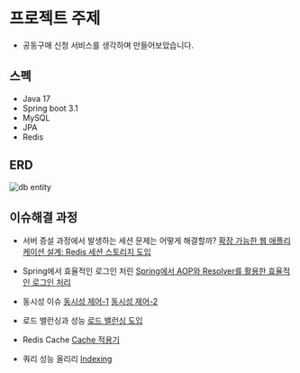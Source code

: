 
# 프로젝트 주제

- 공동구매 신청 서비스를 생각하며 만들어보았습니다.

## 스펙

- Java 17
- Spring boot 3.1
- MySQL
- JPA
- Redis

## ERD
![db entity](https://github.com/user-attachments/assets/8e4e5ff5-c51a-4166-9cf3-074f7ceeb267)



## 이슈해결 과정
- 서버 증설 과정에서 발생하는 세션 문제는 어떻게 해결할까?
  [확장 가능한 웹 애플리케이션 설계: Redis 세션 스토리지 도입](https://velog.io/@kimsw9603/%ED%99%95%EC%9E%A5-%EA%B0%80%EB%8A%A5%ED%95%9C-%EC%9B%B9-%EC%95%A0%ED%94%8C%EB%A6%AC%EC%BC%80%EC%9D%B4%EC%85%98-%EC%84%A4%EA%B3%84-Redis-%EC%84%B8%EC%85%98-%EC%8A%A4%ED%86%A0%EB%A6%AC%EC%A7%80-%EB%8F%84%EC%9E%85)

- Spring에서 효율적인 로그인 처린
  [Spring에서 AOP와 Resolver를 활용한 효율적인 로그인 처리](https://velog.io/@kimsw9603/Spring%EC%97%90%EC%84%9C-AOP%EC%99%80-Resolver%EB%A5%BC-%ED%99%9C%EC%9A%A9%ED%95%9C-%ED%9A%A8%EC%9C%A8%EC%A0%81%EC%9D%B8-%EB%A1%9C%EA%B7%B8%EC%9D%B8-%EC%B2%98%EB%A6%AC)

- 동시성 이슈
  [동시성 제어-1](https://velog.io/@kimsw9603/%EB%8F%99%EC%8B%9C%EC%84%B1-%EC%9D%B4%EC%8A%88-%ED%95%B4%EA%B2%B0-1)
  [동시성 제어-2](https://velog.io/@kimsw9603/%EB%8F%99%EC%8B%9C%EC%84%B1-%EC%9D%B4%EC%8A%88-%ED%95%B4%EA%B2%B0-2)

- 로드 밸런싱과 성능
  [로드 밸런싱 도입](https://velog.io/@kimsw9603/%EB%A1%9C%EB%93%9C-%EB%B0%B8%EB%9F%B0%EC%8B%B1%EC%9D%84-%ED%86%B5%ED%95%9C-%EC%8B%9C%EC%8A%A4%ED%85%9C-%EC%84%B1%EB%8A%A5-%ED%96%A5%EC%83%81)

- Redis Cache
  [Cache 적용기](https://velog.io/@kimsw9603/Redis-%EC%BA%90%EC%8B%9C-%EB%8F%84%EC%9E%85%EA%B8%B0)

- 쿼리 성능 올리리
  [Indexing](https://velog.io/@kimsw9603/%EC%9D%B8%EB%8D%B1%EC%8A%A4-%EC%B5%9C%EC%A0%81%ED%99%94%ED%95%98%EA%B8%B0-%EB%B3%B5%ED%95%A9-%EC%9D%B8%EB%8D%B1%EC%8A%A4%EC%99%80-%EC%BB%A4%EB%B2%84%EB%A7%81-%EC%9D%B8%EB%8D%B1%EC%8A%A4)
